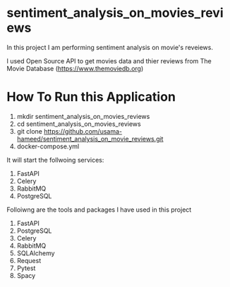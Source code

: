 # sentiment_analysis_on_movies_reviews

In this project I am performing sentiment analysis on movie's reveiews.

I used Open Source API to get movies data and thier reviews from The Movie Database (https://www.themoviedb.org)

# How To Run this Application
1) mkdir sentiment_analysis_on_movies_reviews
2) cd sentiment_analysis_on_movies_reviews
3) git clone https://github.com/usama-hameed/sentiment_analysis_on_movie_reviews.git
4) docker-compose.yml

It will start the follwoing services:
1) FastAPI
2) Celery
3) RabbitMQ
4) PostgreSQL


Folloiwng are the tools and packages I have used in this project
1) FastAPI
2) PostgreSQL
3) Celery
4) RabbitMQ
5) SQLAlchemy
6) Request
7) Pytest
8) Spacy
   
